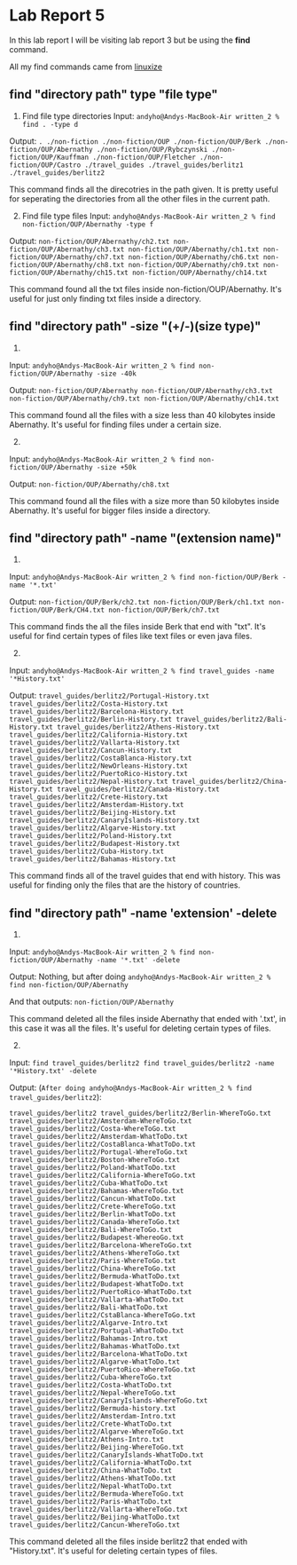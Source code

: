 # Lab Report 5

In this lab report I will be visiting lab report 3 but be using the **find** command.

All my find commands came from [linuxize](https://linuxize.com/post/how-to-find-files-in-linux-using-the-command-line/)

## find "directory path" type "file type"

1. Find file type directories
Input: `andyho@Andys-MacBook-Air written_2 % find . -type d`

Output: `.
./non-fiction
./non-fiction/OUP
./non-fiction/OUP/Berk
./non-fiction/OUP/Abernathy
./non-fiction/OUP/Rybczynski
./non-fiction/OUP/Kauffman
./non-fiction/OUP/Fletcher
./non-fiction/OUP/Castro
./travel_guides
./travel_guides/berlitz1
./travel_guides/berlitz2`

This command finds all the direcotries in the path given. It is pretty useful for seperating the directories from all the other files in the current path. 

2. Find file type files
Input: `andyho@Andys-MacBook-Air written_2 % find non-fiction/OUP/Abernathy -type f`

Output: `non-fiction/OUP/Abernathy/ch2.txt
non-fiction/OUP/Abernathy/ch3.txt
non-fiction/OUP/Abernathy/ch1.txt
non-fiction/OUP/Abernathy/ch7.txt
non-fiction/OUP/Abernathy/ch6.txt
non-fiction/OUP/Abernathy/ch8.txt
non-fiction/OUP/Abernathy/ch9.txt
non-fiction/OUP/Abernathy/ch15.txt
non-fiction/OUP/Abernathy/ch14.txt`

This command found all the txt files inside non-fiction/OUP/Abernathy. It's useful for just only finding txt files inside a directory.

## find "directory path" -size "(+/-)(size type)"

1.
Input: `andyho@Andys-MacBook-Air written_2 % find non-fiction/OUP/Abernathy -size -40k`

Output: `non-fiction/OUP/Abernathy
non-fiction/OUP/Abernathy/ch3.txt
non-fiction/OUP/Abernathy/ch9.txt
non-fiction/OUP/Abernathy/ch14.txt`

This command found all the files with a size less than 40 kilobytes inside Abernathy. It's useful for finding files under a certain size.

2.
Input: `andyho@Andys-MacBook-Air written_2 % find non-fiction/OUP/Abernathy -size +50k`

Output: `non-fiction/OUP/Abernathy/ch8.txt`

This command found all the files with a size more than 50 kilobytes inside Abernathy. It's useful for bigger files inside a directory.

## find "directory path" -name "(extension name)"

1.
Input: `andyho@Andys-MacBook-Air written_2 % find non-fiction/OUP/Berk -name '*.txt'`

Output: `non-fiction/OUP/Berk/ch2.txt
non-fiction/OUP/Berk/ch1.txt
non-fiction/OUP/Berk/CH4.txt
non-fiction/OUP/Berk/ch7.txt`

This command finds the all the files inside Berk that end with "txt". It's useful for find certain types of files like text files or even java files.

2. 
Input: `andyho@Andys-MacBook-Air written_2 % find travel_guides -name '*History.txt'`

Output: `travel_guides/berlitz2/Portugal-History.txt
travel_guides/berlitz2/Costa-History.txt
travel_guides/berlitz2/Barcelona-History.txt
travel_guides/berlitz2/Berlin-History.txt
travel_guides/berlitz2/Bali-History.txt
travel_guides/berlitz2/Athens-History.txt
travel_guides/berlitz2/California-History.txt
travel_guides/berlitz2/Vallarta-History.txt
travel_guides/berlitz2/Cancun-History.txt
travel_guides/berlitz2/CostaBlanca-History.txt
travel_guides/berlitz2/NewOrleans-History.txt
travel_guides/berlitz2/PuertoRico-History.txt
travel_guides/berlitz2/Nepal-History.txt
travel_guides/berlitz2/China-History.txt
travel_guides/berlitz2/Canada-History.txt
travel_guides/berlitz2/Crete-History.txt
travel_guides/berlitz2/Amsterdam-History.txt
travel_guides/berlitz2/Beijing-History.txt
travel_guides/berlitz2/CanaryIslands-History.txt
travel_guides/berlitz2/Algarve-History.txt
travel_guides/berlitz2/Poland-History.txt
travel_guides/berlitz2/Budapest-History.txt
travel_guides/berlitz2/Cuba-History.txt
travel_guides/berlitz2/Bahamas-History.txt`

This command finds all of the travel guides that end with history. This was useful for finding only the files that are the history of countries. 

## find "directory path" -name 'extension' -delete

1.
Input: `andyho@Andys-MacBook-Air written_2 % find non-fiction/OUP/Abernathy -name '*.txt' -delete`

Output: Nothing, but after doing `andyho@Andys-MacBook-Air written_2 % find non-fiction/OUP/Abernathy`

And that outputs: `non-fiction/OUP/Abernathy`

This command deleted all the files inside Abernathy that ended with '.txt', in this case it was all the files. It's useful for deleting certain types of files.

2. 
Input: `find travel_guides/berlitz2 find travel_guides/berlitz2 -name '*History.txt' -delete`

Output: 
(`After doing andyho@Andys-MacBook-Air written_2 % find travel_guides/berlitz2`):

`travel_guides/berlitz2
travel_guides/berlitz2/Berlin-WhereToGo.txt
travel_guides/berlitz2/Amsterdam-WhereToGo.txt
travel_guides/berlitz2/Costa-WhereToGo.txt
travel_guides/berlitz2/Amsterdam-WhatToDo.txt
travel_guides/berlitz2/CostaBlanca-WhatToDo.txt
travel_guides/berlitz2/Portugal-WhereToGo.txt
travel_guides/berlitz2/Boston-WhereToGo.txt
travel_guides/berlitz2/Poland-WhatToDo.txt
travel_guides/berlitz2/California-WhereToGo.txt
travel_guides/berlitz2/Cuba-WhatToDo.txt
travel_guides/berlitz2/Bahamas-WhereToGo.txt
travel_guides/berlitz2/Cancun-WhatToDo.txt
travel_guides/berlitz2/Crete-WhereToGo.txt
travel_guides/berlitz2/Berlin-WhatToDo.txt
travel_guides/berlitz2/Canada-WhereToGo.txt
travel_guides/berlitz2/Bali-WhereToGo.txt
travel_guides/berlitz2/Budapest-WhereoGo.txt
travel_guides/berlitz2/Barcelona-WhereToGo.txt
travel_guides/berlitz2/Athens-WhereToGo.txt
travel_guides/berlitz2/Paris-WhereToGo.txt
travel_guides/berlitz2/China-WhereToGo.txt
travel_guides/berlitz2/Bermuda-WhatToDo.txt
travel_guides/berlitz2/Budapest-WhatToDo.txt
travel_guides/berlitz2/PuertoRico-WhatToDo.txt
travel_guides/berlitz2/Vallarta-WhatToDo.txt
travel_guides/berlitz2/Bali-WhatToDo.txt
travel_guides/berlitz2/CstaBlanca-WhereToGo.txt
travel_guides/berlitz2/Algarve-Intro.txt
travel_guides/berlitz2/Portugal-WhatToDo.txt
travel_guides/berlitz2/Bahamas-Intro.txt
travel_guides/berlitz2/Bahamas-WhatToDo.txt
travel_guides/berlitz2/Barcelona-WhatToDo.txt
travel_guides/berlitz2/Algarve-WhatToDo.txt
travel_guides/berlitz2/PuertoRico-WhereToGo.txt
travel_guides/berlitz2/Cuba-WhereToGo.txt
travel_guides/berlitz2/Costa-WhatToDo.txt
travel_guides/berlitz2/Nepal-WhereToGo.txt
travel_guides/berlitz2/CanaryIslands-WhereToGo.txt
travel_guides/berlitz2/Bermuda-history.txt
travel_guides/berlitz2/Amsterdam-Intro.txt
travel_guides/berlitz2/Crete-WhatToDo.txt
travel_guides/berlitz2/Algarve-WhereToGo.txt
travel_guides/berlitz2/Athens-Intro.txt
travel_guides/berlitz2/Beijing-WhereToGo.txt
travel_guides/berlitz2/CanaryIslands-WhatToDo.txt
travel_guides/berlitz2/California-WhatToDo.txt
travel_guides/berlitz2/China-WhatToDo.txt
travel_guides/berlitz2/Athens-WhatToDo.txt
travel_guides/berlitz2/Nepal-WhatToDo.txt
travel_guides/berlitz2/Bermuda-WhereToGo.txt
travel_guides/berlitz2/Paris-WhatToDo.txt
travel_guides/berlitz2/Vallarta-WhereToGo.txt
travel_guides/berlitz2/Beijing-WhatToDo.txt
travel_guides/berlitz2/Cancun-WhereToGo.txt`

This command deleted all the files inside berlitz2 that ended with "History.txt". It's useful for deleting certain types of files. 
